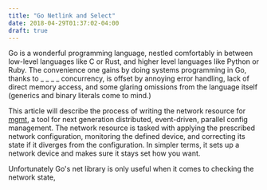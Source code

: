 ```yaml
---
title: "Go Netlink and Select"
date: 2018-04-29T01:37:02-04:00
draft: true
---
```


Go is a wonderful programming language, nestled comfortably in between low-level languages like C or Rust, and higher level languages like Python or Ruby. The convenience one gains by doing systems programming in Go, thanks to _ _ _ _  concurrency, is offset by annoying error handling, lack of direct memory access, and some glaring omissions from the language itself (generics and binary literals come to mind.)

This article will describe the process of writing the network resource for [mgmt](http://github.com/purpleidea/mgmt), a tool for next generation distributed, event-driven, parallel config management. The network resource is tasked with applying the prescribed network configuration, monitoring the defined device, and correcting its state if it diverges from the configuration. In simpler terms, it sets up a network device and makes sure it stays set how you want.

Unfortunately Go's net library is only useful when it comes to checking the network state,

